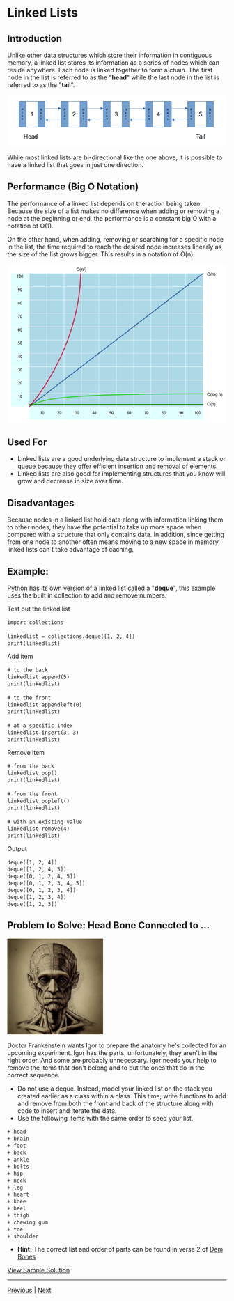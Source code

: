 # Linked Lists
## Introduction
Unlike other data structures which store their information in contiguous memory, a linked list stores its information as a series of nodes which can reside anywhere. Each node is linked together to form a chain. The first node in the list is referred to as the "**head**" while the last node in the list is referred to as the "**tail**".

![image](images/linked.png)

While most linked lists are bi-directional like the one above, it is possible to have a linked list that goes in just one direction.

## Performance (Big O Notation)
The performance of a linked list depends on the action being taken. Because the size of a list makes no difference when adding or removing a node at the beginning or end, the performance is a constant big O with a notation of O(1). 

On the other hand, when adding, removing or searching for a specific node in the list, the time required to reach the desired node increases linearly as the size of the list grows bigger. This results in a notation of O(n).

![image](images/bigo.png)

## Used For
* Linked lists are a good underlying data structure to implement a stack or queue because they offer efficient insertion and removal of elements.
* Linked lists are also good for implementing structures that you know will grow and decrease in size over time.

## Disadvantages
Because nodes in a linked list hold data along with information linking them to other nodes, they have the potential to take up more space when compared with  a structure that only contains data. In addition, since getting from one node to another often means moving to a new space in memory, linked lists can´t take advantage of caching.

## Example: 
Python has its own version of a linked list called a "**deque**", this example uses the built in collection to add and remove numbers.

Test out the linked list
```
import collections

linkedlist = collections.deque([1, 2, 4])
print(linkedlist)
```

Add item
```
# to the back
linkedlist.append(5)
print(linkedlist)

# to the front 
linkedlist.appendleft(0)
print(linkedlist)

# at a specific index
linkedlist.insert(3, 3)
print(linkedlist)
```

Remove item
```
# from the back
linkedlist.pop()
print(linkedlist)

# from the front
linkedlist.popleft()
print(linkedlist)

# with an existing value
linkedlist.remove(4)
print(linkedlist)
```

Output

```
deque([1, 2, 4])
deque([1, 2, 4, 5])
deque([0, 1, 2, 4, 5])
deque([0, 1, 2, 3, 4, 5])
deque([0, 1, 2, 3, 4])
deque([1, 2, 3, 4])
deque([1, 2, 3])
```

## Problem to Solve: Head Bone Connected to ...

![image](images/aihead.webp)

Doctor Frankenstein wants Igor to prepare the anatomy he's collected for an upcoming experiment. Igor has the parts, unfortunately, they aren't in the right order. And some are probably unnecessary. Igor needs your help to remove the items that don't belong and to put the ones that do in the correct sequence.

+ Do not use a deque. Instead, model your linked list on the stack you created earlier as a class within a class. This time, write functions to add and remove from both the front and back of the structure along with code to insert and iterate the data. 
+ Use the following items with the same order to seed your list.

```
+ head
+ brain
+ foot
+ back
+ ankle
+ bolts
+ hip
+ neck
+ leg
+ heart
+ knee
+ heel
+ thigh
+ chewing gum
+ toe
+ shoulder
```
 
+ **Hint:** The correct list and order of parts can be found in verse 2 of [Dem Bones](https://en.wikipedia.org/wiki/Dem_Bones)


[View Sample Solution](solution_linkedlist.py)

---
[Previous](1-stacks.md) | [Next](3-trees.md)